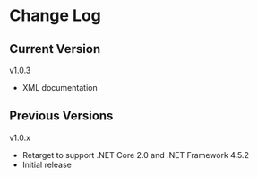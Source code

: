 # Change Log

## Current Version

v1.0.3

- XML documentation

## Previous Versions
 
v1.0.x

- Retarget to support .NET Core 2.0 and .NET Framework 4.5.2
- Initial release